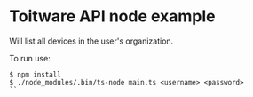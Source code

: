 # Toitware API node example

Will list all devices in the user's organization.

To run use:
```
$ npm install
$ ./node_modules/.bin/ts-node main.ts <username> <password>
``
